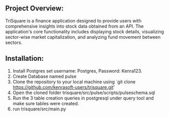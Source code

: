 ## Project Overview:

TriSquare is a finance application designed to provide users with comprehensive insights into stock data obtained from an API. The application's core functionality includes displaying stock details, visualizing sector-wise market capitalization, and analyzing fund movement between sectors.

## Installation:

1. Install Postgres set username: Postgres, Password: Kenra123.
2. Create Database named pulse
3. Clone the repository to your local machine using `git clone https://github.com/kenrasoft-users/trisquare.git'
4. Open the cloned folder trisquare/src/pulse/scripts/pulseschema.sql
5. Run the 3 table creation queries in postgresql under query tool and make sure tables were created.
6. run trisquare/src/main.py
